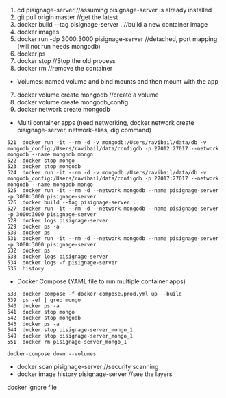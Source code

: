 1. cd pisignage-server    //assuming pisignage-server is already installed
2. git pull origin master //get the latest
3. docker build --tag pisignage-server .     //build a new container image
4. docker images
5. docker run -dp 3000:3000 pisignage-server   //detached, port mapping (will not run needs mongodb)
6. docker ps
6. docker stop <the-container-id>  //Stop the old process
6. docker rm <the-container-id>  //remove the container

- Volumes: named volume and bind mounts and then mount with the app
7. docker volume create mongodb  //create a volume
8. docker volume create mongodb_config
9. docker network create mongodb

- Multi container apps (need networking, docker network create pisignage-server, network-alias, dig command)
```
521  docker run -it --rm -d -v mongodb:/Users/ravibail/data/db -v mongodb_config:/Users/ravibail/data/configdb -p 27012:27017 --network mongodb --name mongodb mongo
522  docker stop mongo
523  docker stop mongodb
524  docker run -it --rm -d -v mongodb:/Users/ravibail/data/db -v mongodb_config:/Users/ravibail/data/configdb -p 27017:27017 --network mongodb --name mongodb mongo
525  docker run -it --rm -d --network mongodb --name pisignage-server -p 3000:3000 pisignage-server
526  docker build --tag pisignage-server .
527  docker run -it --rm -d --network mongodb --name pisignage-server -p 3000:3000 pisignage-server
528  docker logs pisignage-server
529  docker ps -a
530  docker ps
531  docker run -it --rm -d --network mongodb --name pisignage-server -p 3000:3000 pisignage-server
532  docker ps
533  docker logs pisignage-server
534  docker logs -f pisignage-server
535  history
```

- Docker Compose (YAML file to run multiple container apps)

```
538  docker-compose -f docker-compose.prod.yml up --build
539  ps -ef | grep mongo
540  docker ps -a
541  docker stop mongo
542  docker stop mongodb
543  docker ps -a
544  docker stop pisignage-server_mongo_1
549  docker stop pisignage-server_mongo_1
551  docker rm pisignage-server_mongo_1

docker-compose down --volumes
```

- docker scan pisignage-server //security scanning
- docker image history pisignage-server //see the layers

docker ignore file

